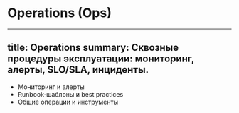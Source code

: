 # Operations (Ops)

---
title: Operations
summary: Сквозные процедуры эксплуатации: мониторинг, алерты, SLO/SLA, инциденты.
---

- Мониторинг и алерты
- Runbook‑шаблоны и best practices
- Общие операции и инструменты
